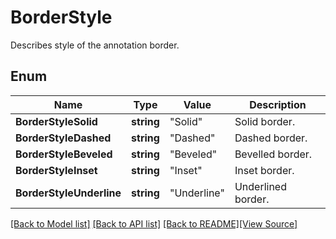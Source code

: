 # BorderStyle
Describes style of the annotation border.

## Enum
Name | Type | Value | Description
------------ | ------------- | ------------- | -------------
**BorderStyleSolid** | **string** | "Solid" | Solid border.
**BorderStyleDashed** | **string** | "Dashed" | Dashed border.
**BorderStyleBeveled** | **string** | "Beveled" | Bevelled border.
**BorderStyleInset** | **string** | "Inset" | Inset border.
**BorderStyleUnderline** | **string** | "Underline" | Underlined border.

[[Back to Model list]](../README.md#documentation-for-models) [[Back to API list]](../README.md#documentation-for-api-endpoints) [[Back to README]](../README.md)[[View Source]](../border_style.go)


